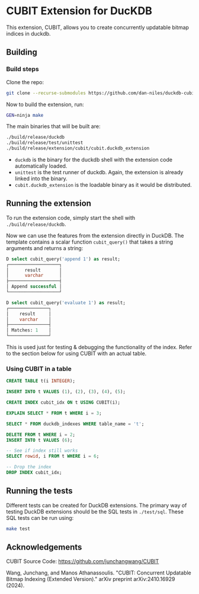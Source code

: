 # CUBIT Extension for DucKDB

This extension, CUBIT, allows you to create concurrently updatable bitmap indices in duckdb.

## Building

### Build steps

Clone the repo:
```sh
git clone --recurse-submodules https://github.com/dan-niles/duckdb-cubit.git
```

Now to build the extension, run:
```sh
GEN=ninja make
```
The main binaries that will be built are:
```sh
./build/release/duckdb
./build/release/test/unittest
./build/release/extension/cubit/cubit.duckdb_extension
```
- `duckdb` is the binary for the duckdb shell with the extension code automatically loaded.
- `unittest` is the test runner of duckdb. Again, the extension is already linked into the binary.
- `cubit.duckdb_extension` is the loadable binary as it would be distributed.

## Running the extension
To run the extension code, simply start the shell with `./build/release/duckdb`.

Now we can use the features from the extension directly in DuckDB. The template contains a scalar function `cubit_query()` that takes a string arguments and returns a string:
```sql
D select cubit_query('append 1') as result;
┌───────────────────┐
│      result       │
│      varchar      │
├───────────────────┤
│ Append successful │
└───────────────────┘

D select cubit_query('evaluate 1') as result;
┌───────────────┐
│    result     │
│    varchar    │
├───────────────┤
│ Matches: 1    │
└───────────────┘
```

This is used just for testing & debugging the functionality of the index. Refer to the section below for using CUBIT with an actual table.

### Using CUBIT in a table

```sql
CREATE TABLE t(i INTEGER);

INSERT INTO t VALUES (1), (2), (3), (4), (5);

CREATE INDEX cubit_idx ON t USING CUBIT(i);
```

```sql
EXPLAIN SELECT * FROM t WHERE i = 3;
```

```sql
SELECT * FROM duckdb_indexes WHERE table_name = 't';
```

```sql
DELETE FROM t WHERE i = 2;
INSERT INTO t VALUES (6);

-- See if index still works
SELECT rowid, i FROM t WHERE i = 6;

-- Drop the index
DROP INDEX cubit_idx;
```

## Running the tests
Different tests can be created for DuckDB extensions. The primary way of testing DuckDB extensions should be the SQL tests in `./test/sql`. These SQL tests can be run using:
```sh
make test
```

## Acknowledgements

CUBIT Source Code: https://github.com/junchangwang/CUBIT

Wang, Junchang, and Manos Athanassoulis. "CUBIT: Concurrent Updatable Bitmap Indexing (Extended Version)." arXiv preprint arXiv:2410.16929 (2024).
